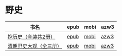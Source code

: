 # 野史

| 书名 | epub | mobi | azw3 |
| --- | --- | --- | --- |
| [挖历史（套装共2册）](http://ct.dalanmei.com/f/31084289-571878040-e94ce2) | [epub](http://ct.dalanmei.com/f/31084289-571878040-e94ce2) | [mobi](http://ct.dalanmei.com/f/31084289-571551737-392fe6) | [azw3](http://ct.dalanmei.com/f/31084289-572202352-a457b8) |
| [清朝野史大观（全三册）](http://ct.dalanmei.com/f/31084289-571923014-3b9a58) | [epub](http://ct.dalanmei.com/f/31084289-571923014-3b9a58) | [mobi](http://ct.dalanmei.com/f/31084289-571559502-636db1) | [azw3](http://ct.dalanmei.com/f/31084289-572076977-1173ff) |
